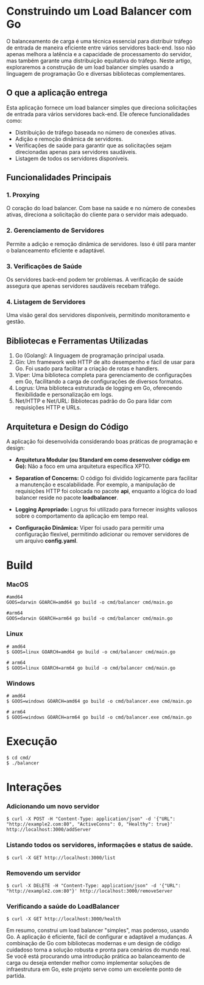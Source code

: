 # **Construindo um Load Balancer com Go**

O balanceamento de carga é uma técnica essencial para distribuir tráfego de entrada de maneira eficiente entre vários servidores back-end. Isso não apenas melhora a latência e a capacidade de processamento do servidor, mas também garante uma distribuição equitativa do tráfego. Neste artigo, exploraremos a construção de um load balancer simples usando a linguagem de programação Go e diversas bibliotecas complementares.

## O que a aplicação entrega

Esta aplicação fornece um load balancer simples que direciona solicitações de entrada para vários servidores back-end. Ele oferece funcionalidades como:

* Distribuição de tráfego baseada no número de conexões ativas.
* Adição e remoção dinâmica de servidores.
* Verificações de saúde para garantir que as solicitações sejam direcionadas apenas para servidores saudáveis.
* Listagem de todos os servidores disponíveis.

## Funcionalidades Principais

### 1. Proxying

O coração do load balancer. Com base na saúde e no número de conexões ativas, direciona a solicitação do cliente para o servidor mais adequado.

### 2. Gerenciamento de Servidores

Permite a adição e remoção dinâmica de servidores. Isso é útil para manter o balanceamento eficiente e adaptável.

### 3. Verificações de Saúde

Os servidores back-end podem ter problemas. A verificação de saúde assegura que apenas servidores saudáveis recebam tráfego.

### 4. Listagem de Servidores

Uma visão geral dos servidores disponíveis, permitindo monitoramento e gestão.

## Bibliotecas e Ferramentas Utilizadas

1. Go (Golang): A linguagem de programação principal usada.
2. Gin: Um framework web HTTP de alto desempenho e fácil de usar para Go. Foi usado para facilitar a criação de rotas e handlers.
3. Viper: Uma biblioteca completa para gerenciamento de configurações em Go, facilitando a carga de configurações de diversos formatos.
4. Logrus: Uma biblioteca estruturada de logging em Go, oferecendo flexibilidade e personalização em logs.
5. Net/HTTP e Net/URL: Bibliotecas padrão do Go para lidar com requisições HTTP e URLs.

## Arquitetura e Design do Código

A aplicação foi desenvolvida considerando boas práticas de programação e design:

* **Arquitetura Modular (ou Standard em como desenvolver código em Go):** Não a foco em uma arquitetura específica XPTO.

* **Separation of Concerns:** O código foi dividido logicamente para facilitar a manutenção e escalabilidade. Por exemplo, a manipulação de requisições HTTP foi colocada no pacote **api**, enquanto a lógica do load balancer reside no pacote **loadbalancer**.

* **Logging Apropriado:** Logrus foi utilizado para fornecer insights valiosos sobre o comportamento da aplicação em tempo real.

* **Configuração Dinâmica:** Viper foi usado para permitir uma configuração flexível, permitindo adicionar ou remover servidores de um arquivo **config.yaml**.

# **Build**

### MacOS
    #amd64
    GOOS=darwin GOARCH=amd64 go build -o cmd/balancer cmd/main.go

    #arm64
    GOOS=darwin GOARCH=arm64 go build -o cmd/balancer cmd/main.go

### Linux

    # amd64
    $ GOOS=linux GOARCH=amd64 go build -o cmd/balancer cmd/main.go

    # arm64
    $ GOOS=linux GOARCH=arm64 go build -o cmd/balancer cmd/main.go

### Windows

    # amd64
    $ GOOS=windows GOARCH=amd64 go build -o cmd/balancer.exe cmd/main.go
    
    # arm64
    $ GOOS=windows GOARCH=arm64 go build -o cmd/balancer.exe cmd/main.go

# **Execução**

    $ cd cmd/
    $ ./balancer

# **Interações**

### Adicionando um novo servidor

    $ curl -X POST -H "Content-Type: application/json" -d '{"URL": "http://example2.com:80", "ActiveConns": 0, "Healthy": true}' http://localhost:3000/addServer

### Listando todos os servidores, informações e status de saúde.

    $ curl -X GET http://localhost:3000/list

### Removendo um servidor

    $ curl -X DELETE -H "Content-Type: application/json" -d '{"URL": "http://example2.com:80"}' http://localhost:3000/removeServer

### Verificando a saúde do LoadBalancer

    $ curl -X GET http://localhost:3000/health

Em resumo, construi um load balancer "simples", mas poderoso, usando Go. A aplicação é eficiente, fácil de configurar e adaptável a mudanças. A combinação de Go com bibliotecas modernas e um design de código cuidadoso torna a solução robusta e pronta para cenários do mundo real. Se você está procurando uma introdução prática ao balanceamento de carga ou deseja entender melhor como implementar soluções de infraestrutura em Go, este projeto serve como um excelente ponto de partida.